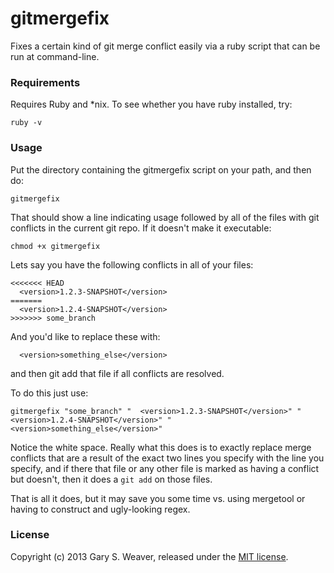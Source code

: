 gitmergefix
=====

Fixes a certain kind of git merge conflict easily via a ruby script that can be run at command-line.

### Requirements

Requires Ruby and *nix. To see whether you have ruby installed, try:

    ruby -v

### Usage

Put the directory containing the gitmergefix script on your path, and then do:

    gitmergefix

That should show a line indicating usage followed by all of the files with git conflicts in the current git repo. If it doesn't make it executable:

    chmod +x gitmergefix

Lets say you have the following conflicts in all of your files:

    <<<<<<< HEAD
      <version>1.2.3-SNAPSHOT</version>
    =======
      <version>1.2.4-SNAPSHOT</version>
    >>>>>>> some_branch

And you'd like to replace these with:

      <version>something_else</version>

and then git add that file if all conflicts are resolved.

To do this just use:

    gitmergefix "some_branch" "  <version>1.2.3-SNAPSHOT</version>" "  <version>1.2.4-SNAPSHOT</version>" "  <version>something_else</version>"

Notice the white space. Really what this does is to exactly replace merge conflicts that are a result of the exact two lines you specify with the line you specify, and if there that file or any other file is marked as having a conflict but doesn't, then it does a `git add` on those files.

That is all it does, but it may save you some time vs. using mergetool or having to construct and ugly-looking regex.

### License

Copyright (c) 2013 Gary S. Weaver, released under the [MIT license][lic].

[lic]: http://github.com/garysweaver/gitmergetool/blob/master/LICENSE